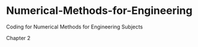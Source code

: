 # Numerical-Methods-for-Engineering

Coding for Numerical Methods for Engineering Subjects

Chapter 2 
